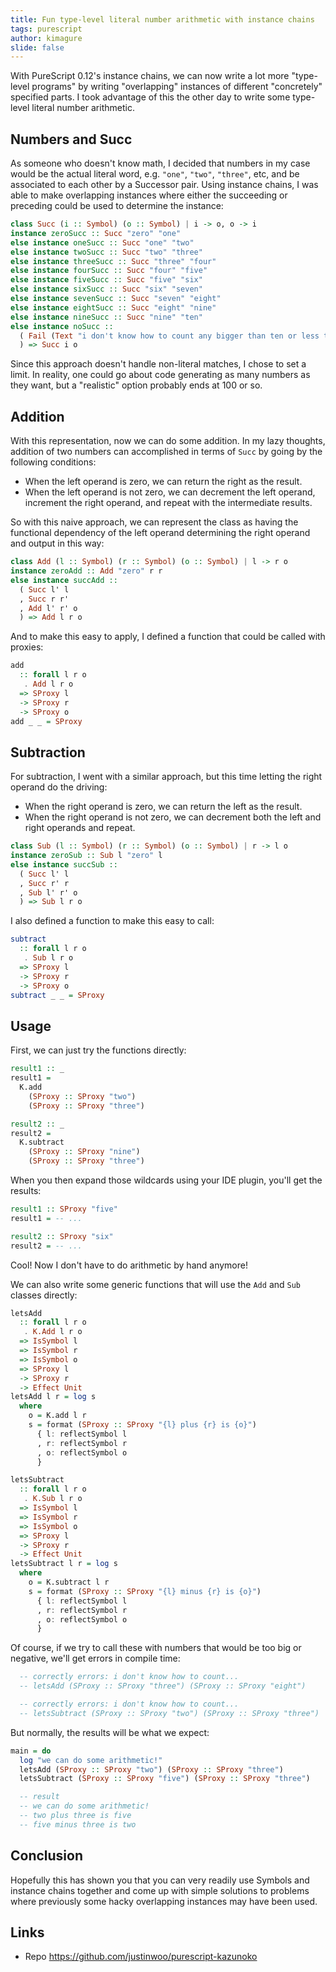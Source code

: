```yaml
---
title: Fun type-level literal number arithmetic with instance chains
tags: purescript
author: kimagure
slide: false
---
```

With PureScript 0.12's instance chains, we can now write a lot more "type-level programs" by writing "overlapping" instances of different "concretely" specified parts. I took advantage of this the other day to write some type-level literal number arithmetic.

## Numbers and Succ

As someone who doesn't know math, I decided that numbers in my case would be the actual literal word, e.g. `"one"`, `"two"`, `"three"`, etc, and be associated to each other by a Successor pair. Using instance chains, I was able to make overlapping instances where either the succeeding or preceding could be used to determine the instance:

```hs
class Succ (i :: Symbol) (o :: Symbol) | i -> o, o -> i
instance zeroSucc :: Succ "zero" "one"
else instance oneSucc :: Succ "one" "two"
else instance twoSucc :: Succ "two" "three"
else instance threeSucc :: Succ "three" "four"
else instance fourSucc :: Succ "four" "five"
else instance fiveSucc :: Succ "five" "six"
else instance sixSucc :: Succ "six" "seven"
else instance sevenSucc :: Succ "seven" "eight"
else instance eightSucc :: Succ "eight" "nine"
else instance nineSucc :: Succ "nine" "ten"
else instance noSucc ::
  ( Fail (Text "i don't know how to count any bigger than ten or less than zero")
  ) => Succ i o
```

Since this approach doesn't handle non-literal matches, I chose to set a limit. In reality, one could go about code generating as many numbers as they want, but a "realistic" option probably ends at 100 or so.

## Addition

With this representation, now we can do some addition. In my lazy thoughts, addition of two numbers can accomplished in terms of `Succ` by going by the following conditions:

* When the left operand is zero, we can return the right as the result.
* When the left operand is not zero, we can decrement the left operand, increment the right operand, and repeat with the intermediate results.

So with this naive approach, we can represent the class as having the functional dependency of the left operand determining the right operand and output in this way:

```hs
class Add (l :: Symbol) (r :: Symbol) (o :: Symbol) | l -> r o
instance zeroAdd :: Add "zero" r r
else instance succAdd ::
  ( Succ l' l
  , Succ r r'
  , Add l' r' o
  ) => Add l r o
```

And to make this easy to apply, I defined a function that could be called with proxies:

```hs
add
  :: forall l r o
   . Add l r o
  => SProxy l
  -> SProxy r
  -> SProxy o
add _ _ = SProxy
```

## Subtraction

For subtraction, I went with a similar approach, but this time letting the right operand do the driving:

* When the right operand is zero, we can return the left as the result.
* When the right operand is not zero, we can decrement both the left and right operands and repeat.

```hs
class Sub (l :: Symbol) (r :: Symbol) (o :: Symbol) | r -> l o
instance zeroSub :: Sub l "zero" l
else instance succSub ::
  ( Succ l' l
  , Succ r' r
  , Sub l' r' o
  ) => Sub l r o
```

I also defined a function to make this easy to call:

```hs
subtract
  :: forall l r o
   . Sub l r o
  => SProxy l
  -> SProxy r
  -> SProxy o
subtract _ _ = SProxy
```

## Usage

First, we can just try the functions directly:

```hs
result1 :: _
result1 =
  K.add
    (SProxy :: SProxy "two")
    (SProxy :: SProxy "three")

result2 :: _
result2 =
  K.subtract
    (SProxy :: SProxy "nine")
    (SProxy :: SProxy "three")
```

When you then expand those wildcards using your IDE plugin, you'll get the results:

```hs
result1 :: SProxy "five"
result1 = -- ...

result2 :: SProxy "six"
result2 = -- ...
```

Cool! Now I don't have to do arithmetic by hand anymore!

We can also write some generic functions that will use the `Add` and `Sub` classes directly:

```hs
letsAdd
  :: forall l r o
   . K.Add l r o
  => IsSymbol l
  => IsSymbol r
  => IsSymbol o
  => SProxy l
  -> SProxy r
  -> Effect Unit
letsAdd l r = log s
  where
    o = K.add l r
    s = format (SProxy :: SProxy "{l} plus {r} is {o}")
      { l: reflectSymbol l
      , r: reflectSymbol r
      , o: reflectSymbol o
      }

letsSubtract
  :: forall l r o
   . K.Sub l r o
  => IsSymbol l
  => IsSymbol r
  => IsSymbol o
  => SProxy l
  -> SProxy r
  -> Effect Unit
letsSubtract l r = log s
  where
    o = K.subtract l r
    s = format (SProxy :: SProxy "{l} minus {r} is {o}")
      { l: reflectSymbol l
      , r: reflectSymbol r
      , o: reflectSymbol o
      }
```

Of course, if we try to call these with numbers that would be too big or negative, we'll get errors in compile time:

```hs
  -- correctly errors: i don't know how to count...
  -- letsAdd (SProxy :: SProxy "three") (SProxy :: SProxy "eight")

  -- correctly errors: i don't know how to count...
  -- letsSubtract (SProxy :: SProxy "two") (SProxy :: SProxy "three")
```

But normally, the results will be what we expect:

```hs
main = do
  log "we can do some arithmetic!"
  letsAdd (SProxy :: SProxy "two") (SProxy :: SProxy "three")
  letsSubtract (SProxy :: SProxy "five") (SProxy :: SProxy "three")

  -- result
  -- we can do some arithmetic!
  -- two plus three is five
  -- five minus three is two
```

## Conclusion

Hopefully this has shown you that you can very readily use Symbols and instance chains together and come up with simple solutions to problems where previously some hacky overlapping instances may have been used.

## Links

* Repo <https://github.com/justinwoo/purescript-kazunoko>

